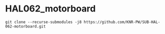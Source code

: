 # HAL062_motorboard
`git clone --recurse-submodules -j8 https://github.com/KNR-PW/SUB-HAL-062-motorboard.git`
